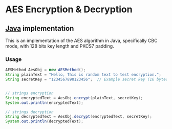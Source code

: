 # AES Encryption & Decryption
## [Java](https://www.java.com) implementation

This is an implementation of the AES algorithm in Java, specifically CBC mode, with 128 bits key length and PKCS7 padding.

### Usage

```java
AESMethod AesObj = new AESMethod();
String plainText = "Hello, This is random text to test encryption.";
String secretKey = "1234567890123456";  // Example secret key (16 bytes for AES-128)


// strings encryption
String encryptedText = AesObj.encrypt(plainText, secretKey);
System.out.println(encryptedText);

// strings decryption
String decryptedText = AesObj.decrypt(encryptedText, secretKey);
System.out.println(decryptedText);
```
